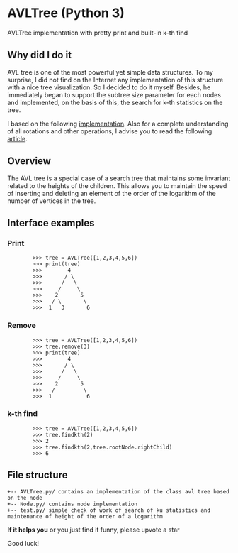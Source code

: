 # AVLTree (Python 3)
AVLTree implementation with pretty print and built-in k-th find

## Why did I do it


AVL tree is one of the most powerful yet simple data structures. To my surprise, I did not find on the Internet any implementation of this structure with a nice tree visualization.
So I decided to do it myself. Besides, he immediately began to support the subtree size parameter for each nodes and implemented, on the basis of this, the search for k-th statistics on the tree.

I based on the following [implementation](https://github.com/pgrafov/python-avl-tree/blob/master/pyavltree.py).
Also for a complete understanding of all rotations and other operations, I advise you to read the following [article](https://www.geeksforgeeks.org/avl-tree-set-1-insertion/).

## Overview

The AVL tree is a special case of a search tree that maintains some invariant related to the heights of the children. 
This allows you to maintain the speed of inserting and deleting an element of the order of the logarithm of the number of vertices in the tree.


## Interface examples

### Print

```
        >>> tree = AVLTree([1,2,3,4,5,6])
        >>> print(tree)
        >>>        4       
        >>>       / \        
        >>>      /   \       
        >>>     /     \      
        >>>    2       5   
        >>>   / \       \      
        >>>  1   3       6
```        

### Remove
```        
        >>> tree = AVLTree([1,2,3,4,5,6])
        >>> tree.remove(3)
        >>> print(tree)   
        >>>        4       
        >>>       / \        
        >>>      /   \       
        >>>     /     \      
        >>>    2       5   
        >>>   /         \      
        >>>  1           6         
```                
### k-th find        
```               
        >>> tree = AVLTree([1,2,3,4,5,6])
        >>> tree.findkth(2) 
        >>> 2
        >>> tree.findkth(2,tree.rootNode.rightChild)
        >>> 6  
```        

## File structure

```
+-- AVLTree.py/ contains an implementation of the class avl tree based on the node
+-- Node.py/ contains node implementation
+-- test.py/ simple check of work of search of ku statistics and maintenance of height of the order of a logarithm
```
**If it helps you** or you just find it funny, please upvote a star

Good luck!
